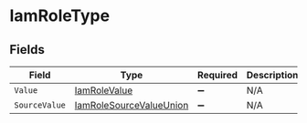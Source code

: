 # IamRoleType


## Fields

| Field                                                                         | Type                                                                          | Required                                                                      | Description                                                                   | Example                                                                       |
| ----------------------------------------------------------------------------- | ----------------------------------------------------------------------------- | ----------------------------------------------------------------------------- | ----------------------------------------------------------------------------- | ----------------------------------------------------------------------------- |
| `Value`                                                                       | [IamRoleValue](../../Models/Components/IamRoleValue.md)                       | :heavy_minus_sign:                                                            | N/A                                                                           | admin                                                                         |
| `SourceValue`                                                                 | [IamRoleSourceValueUnion](../../Models/Components/IamRoleSourceValueUnion.md) | :heavy_minus_sign:                                                            | N/A                                                                           |                                                                               |